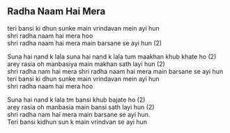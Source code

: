 ## Radha Naam Hai Mera

teri bansi ki dhun sunke main vrindavan mein ayi hun  
shri radha naam hai mera hoo  
shri radha naam hai mera main barsane se ayi hun (2)

Suna hai nand k lala suna hai nand k lala tum maakhan khub khate ho (2)  
arey rasia oh manbasiya main makhan sath layi hun (2)  
shri radha nam hai mera shri radha naam hai mera main barsane se ayi hun  
teri bansi ki dhun sunke main vrindavan mein ayi hun  
shri radha naam hai mera hoo

Suna hai nand k lala tm bansi khub bajate ho (2)  
arey rasia oh manbasia main bansi sath layi hun (2)  
shri radha nam hai mera main barsane se ayi hun.  
Teri bansi kidhun sun k main vrindvan se ayi hun


